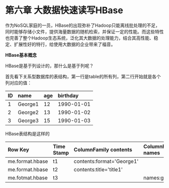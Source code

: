 # **第六章 大数据快速读写HBase**

作为NoSQL家庭的一员，HBase的出现弥补了Hadoop只能离线批处理的不足，同时能够存储小文件，提供海量数据的随机检索，并保证一定的性能。而这些特性也完善了整个Hadoop生态系统，泛化其大数据的处理能力，结合其高性能、稳定、扩展性好的特行，给使用大数据的企业带来了福音。

**HBase基本概念**

HBase是基于列设计的，那什么是基于列呢？

首先看下关系型数据库的表结构，第一行是table的所有列，第二行开始就是各个列对应的值：

| ID | name | age | birthday |
| :--- | :--- | :--- | :--- |
| 1 | George1 | 12 | 1990-01-01 |
| 2 | George2 | 13 | 1990-01-02 |
| 3 | George3 | 15 | 1990-01-03 |



HBase表结构是这样的

| Row Key | Time Stamp | ColumnFamily contents | ColumnFamily names |
| :--- | :--- | :--- | :--- |
| me.format.hbase | t1 | contents:format='George1' |  |
| me.format.hbase | t2 | contents:title='title1' |  |
| me.fotmat.hbase | t3 |  | names:gogog='data1' |



